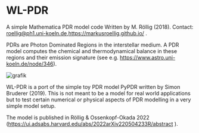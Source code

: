# WL-PDR
A simple Mathematica PDR model code
Written by M. Röllig (2018). Contact: roellig@ph1.uni-koeln.de,https://markusroellig.github.io/ .

PDRs are Photon Dominated Regions in the interstellar medium. A PDR model computes the chemical and thermodynamical balance in these regions and their emission signature (see e.g.  https://www.astro.uni-koeln.de/node/346). 

![grafik](https://user-images.githubusercontent.com/4069237/176459134-d79a04da-a894-4f25-8123-1fbdb59590ab.png)

WL-PDR is a port of the simple toy PDR model PyPDR written by Simon Bruderer (2019). This is not meant to be a model for real world applications but to test certain numerical or physical aspects of PDR modelling in a very simple model setup.

The model is published in Röllig & Ossenkopf-Okada 2022 (https://ui.adsabs.harvard.edu/abs/2022arXiv220504233R/abstract ).

